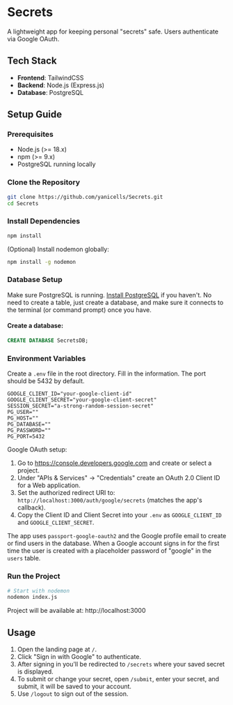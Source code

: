 # Secrets

A lightweight app for keeping personal "secrets" safe. Users authenticate via Google OAuth.

## Tech Stack

- **Frontend**: TailwindCSS
- **Backend**: Node.js (Express.js)
- **Database**: PostgreSQL

## Setup Guide

### Prerequisites

- Node.js (>= 18.x)
- npm (>= 9.x)
- PostgreSQL running locally

### Clone the Repository

```bash
git clone https://github.com/yanicells/Secrets.git
cd Secrets
```

### Install Dependencies

```bash
npm install
```

(Optional) Install nodemon globally:

```bash
npm install -g nodemon
```

### Database Setup

Make sure PostgreSQL is running. [Install PostgreSQL](https://www.postgresql.org) if you haven't.
No need to create a table, just create a database, and make sure it connects to the terminal (or command prompt) once you have.

#### Create a database:

```sql
CREATE DATABASE SecretsDB;
```

### Environment Variables

Create a `.env` file in the root directory.
Fill in the information. The port should be 5432 by default.

```env
GOOGLE_CLIENT_ID="your-google-client-id"
GOOGLE_CLIENT_SECRET="your-google-client-secret"
SESSION_SECRET="a-strong-random-session-secret"
PG_USER=""
PG_HOST=""
PG_DATABASE=""
PG_PASSWORD=""
PG_PORT=5432
```

Google OAuth setup:

1. Go to https://console.developers.google.com and create or select a project.
2. Under "APIs & Services" → "Credentials" create an OAuth 2.0 Client ID for a Web application.
3. Set the authorized redirect URI to: `http://localhost:3000/auth/google/secrets` (matches the app's callback).
4. Copy the Client ID and Client Secret into your `.env` as `GOOGLE_CLIENT_ID` and `GOOGLE_CLIENT_SECRET`.

The app uses `passport-google-oauth2` and the Google profile email to create or find users in the database. When a Google account signs in for the first time the user is created with a placeholder password of "google" in the `users` table.

### Run the Project

```bash
# Start with nodemon
nodemon index.js
```

Project will be available at: http://localhost:3000

## Usage

1. Open the landing page at `/`.
2. Click "Sign in with Google" to authenticate.
3. After signing in you'll be redirected to `/secrets` where your saved secret is displayed.
4. To submit or change your secret, open `/submit`, enter your secret, and submit, it will be saved to your account.
5. Use `/logout` to sign out of the session.
